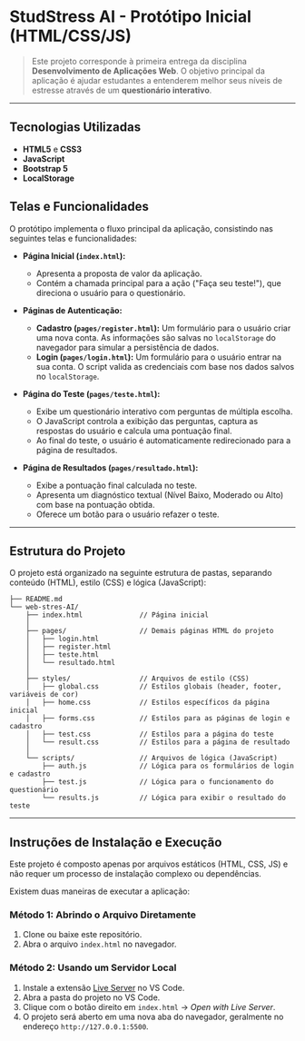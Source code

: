 # StudStress AI - Protótipo Inicial (HTML/CSS/JS)

>Este projeto corresponde à primeira entrega da disciplina **Desenvolvimento de Aplicações Web**. 
>O objetivo principal da aplicação é ajudar estudantes a entenderem melhor seus níveis de estresse através de um **questionário interativo**.

-----

## Tecnologias Utilizadas
- **HTML5** e **CSS3**
- **JavaScript**
- **Bootstrap 5**
- **LocalStorage** 

## Telas e Funcionalidades

O protótipo implementa o fluxo principal da aplicação, consistindo nas seguintes telas e funcionalidades:

  * **Página Inicial (`index.html`):**

      * Apresenta a proposta de valor da aplicação.
      * Contém a chamada principal para a ação ("Faça seu teste\!"), que direciona o usuário para o questionário.

  * **Páginas de Autenticação:**

      * **Cadastro (`pages/register.html`):** Um formulário para o usuário criar uma nova conta. As informações são salvas no `localStorage` do navegador para simular a persistência de dados.
      * **Login (`pages/login.html`):** Um formulário para o usuário entrar na sua conta. O script valida as credenciais com base nos dados salvos no `localStorage`.

  * **Página do Teste (`pages/teste.html`):**

      * Exibe um questionário interativo com perguntas de múltipla escolha.
      * O JavaScript controla a exibição das perguntas, captura as respostas do usuário e calcula uma pontuação final.
      * Ao final do teste, o usuário é automaticamente redirecionado para a página de resultados.

  * **Página de Resultados (`pages/resultado.html`):**

      * Exibe a pontuação final calculada no teste.
      * Apresenta um diagnóstico textual (Nível Baixo, Moderado ou Alto) com base na pontuação obtida.
      * Oferece um botão para o usuário refazer o teste.

-----

## Estrutura do Projeto

O projeto está organizado na seguinte estrutura de pastas, separando conteúdo (HTML), estilo (CSS) e lógica (JavaScript):

```
├── README.md
└── web-stres-AI/
    ├── index.html              // Página inicial
    │
    ├── pages/                  // Demais páginas HTML do projeto
    │   ├── login.html
    │   ├── register.html
    │   ├── teste.html
    │   └── resultado.html
    │
    ├── styles/                 // Arquivos de estilo (CSS)
    │   ├── global.css          // Estilos globais (header, footer, variáveis de cor)
    │   ├── home.css            // Estilos específicos da página inicial
    │   ├── forms.css           // Estilos para as páginas de login e cadastro
    │   ├── test.css            // Estilos para a página do teste
    │   └── result.css          // Estilos para a página de resultado
    │
    └── scripts/                // Arquivos de lógica (JavaScript)
        ├── auth.js             // Lógica para os formulários de login e cadastro
        ├── test.js             // Lógica para o funcionamento do questionário
        └── results.js          // Lógica para exibir o resultado do teste
```

-----

## Instruções de Instalação e Execução

Este projeto é composto apenas por arquivos estáticos (HTML, CSS, JS) e não requer um processo de instalação complexo ou dependências.

Existem duas maneiras de executar a aplicação:

### Método 1: Abrindo o Arquivo Diretamente

1.  Clone ou baixe este repositório.
2.  Abra o arquivo `index.html` no navegador.

### Método 2: Usando um Servidor Local

1.  Instale a extensão [Live Server](https://marketplace.visualstudio.com/items?itemName=ritwickdey.LiveServer) no VS Code.
2.  Abra a pasta do projeto no VS Code.
3. Clique com o botão direito em `index.html` → *Open with Live Server*.  
5.  O projeto será aberto em uma nova aba do navegador, geralmente no endereço `http://127.0.0.1:5500`.